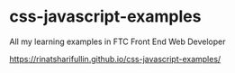 # css-javascript-examples
All my learning examples in FTC Front End Web Developer

https://rinatsharifullin.github.io/css-javascript-examples/
